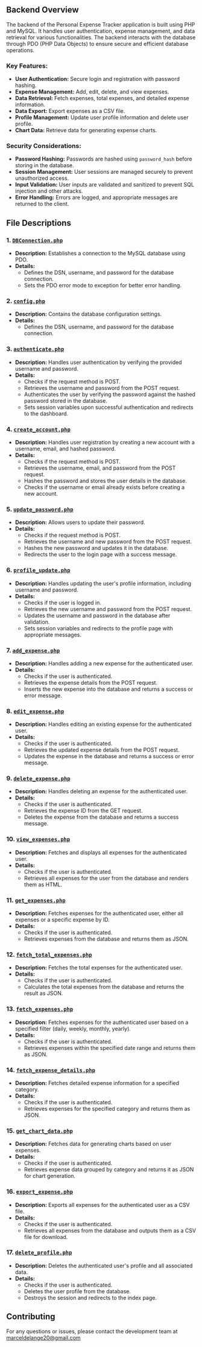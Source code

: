## Backend Overview

The backend of the Personal Expense Tracker application is built using PHP and MySQL. It handles user authentication, expense management, and data retrieval for various functionalities. The backend interacts with the database through PDO (PHP Data Objects) to ensure secure and efficient database operations.

### Key Features:
- **User Authentication:** Secure login and registration with password hashing.
- **Expense Management:** Add, edit, delete, and view expenses.
- **Data Retrieval:** Fetch expenses, total expenses, and detailed expense information.
- **Data Export:** Export expenses as a CSV file.
- **Profile Management:** Update user profile information and delete user profile.
- **Chart Data:** Retrieve data for generating expense charts.

### Security Considerations:
- **Password Hashing:** Passwords are hashed using `password_hash` before storing in the database.
- **Session Management:** User sessions are managed securely to prevent unauthorized access.
- **Input Validation:** User inputs are validated and sanitized to prevent SQL injection and other attacks.
- **Error Handling:** Errors are logged, and appropriate messages are returned to the client.

## File Descriptions

### 1. [`DBConnection.php`](DBConnection.php)
- **Description:** Establishes a connection to the MySQL database using PDO.
- **Details:** 
  - Defines the DSN, username, and password for the database connection.
  - Sets the PDO error mode to exception for better error handling.

### 2. [`config.php`](config.php)
- **Description:** Contains the database configuration settings.
- **Details:**
  - Defines the DSN, username, and password for the database connection.

### 3. [`authenticate.php`](authenticate.php)
- **Description:** Handles user authentication by verifying the provided username and password.
- **Details:**
  - Checks if the request method is POST.
  - Retrieves the username and password from the POST request.
  - Authenticates the user by verifying the password against the hashed password stored in the database.
  - Sets session variables upon successful authentication and redirects to the dashboard.

### 4. [`create_account.php`](create_account.php)
- **Description:** Handles user registration by creating a new account with a username, email, and hashed password.
- **Details:**
  - Checks if the request method is POST.
  - Retrieves the username, email, and password from the POST request.
  - Hashes the password and stores the user details in the database.
  - Checks if the username or email already exists before creating a new account.

### 5. [`update_password.php`](update_password.php)
- **Description:** Allows users to update their password.
- **Details:**
  - Checks if the request method is POST.
  - Retrieves the username and new password from the POST request.
  - Hashes the new password and updates it in the database.
  - Redirects the user to the login page with a success message.

### 6. [`profile_update.php`](profile_update.php)
- **Description:** Handles updating the user's profile information, including username and password.
- **Details:**
  - Checks if the user is logged in.
  - Retrieves the new username and password from the POST request.
  - Updates the username and password in the database after validation.
  - Sets session variables and redirects to the profile page with appropriate messages.

### 7. [`add_expense.php`](add_expense.php)
- **Description:** Handles adding a new expense for the authenticated user.
- **Details:**
  - Checks if the user is authenticated.
  - Retrieves the expense details from the POST request.
  - Inserts the new expense into the database and returns a success or error message.

### 8. [`edit_expense.php`](edit_expense.php)
- **Description:** Handles editing an existing expense for the authenticated user.
- **Details:**
  - Checks if the user is authenticated.
  - Retrieves the updated expense details from the POST request.
  - Updates the expense in the database and returns a success or error message.

### 9. [`delete_expense.php`](delete_expense.php)
- **Description:** Handles deleting an expense for the authenticated user.
- **Details:**
  - Checks if the user is authenticated.
  - Retrieves the expense ID from the GET request.
  - Deletes the expense from the database and returns a success message.

### 10. [`view_expenses.php`](view_expenses.php)
- **Description:** Fetches and displays all expenses for the authenticated user.
- **Details:**
  - Checks if the user is authenticated.
  - Retrieves all expenses for the user from the database and renders them as HTML.

### 11. [`get_expenses.php`](get_expenses.php)
- **Description:** Fetches expenses for the authenticated user, either all expenses or a specific expense by ID.
- **Details:**
  - Checks if the user is authenticated.
  - Retrieves expenses from the database and returns them as JSON.

### 12. [`fetch_total_expenses.php`](fetch_total_expenses.php)
- **Description:** Fetches the total expenses for the authenticated user.
- **Details:**
  - Checks if the user is authenticated.
  - Calculates the total expenses from the database and returns the result as JSON.

### 13. [`fetch_expenses.php`](fetch_expenses.php)
- **Description:** Fetches expenses for the authenticated user based on a specified filter (daily, weekly, monthly, yearly).
- **Details:**
  - Checks if the user is authenticated.
  - Retrieves expenses within the specified date range and returns them as JSON.

### 14. [`fetch_expense_details.php`](fetch_expense_details.php)
- **Description:** Fetches detailed expense information for a specified category.
- **Details:**
  - Checks if the user is authenticated.
  - Retrieves expenses for the specified category and returns them as JSON.

### 15. [`get_chart_data.php`](get_chart_data.php)
- **Description:** Fetches data for generating charts based on user expenses.
- **Details:**
  - Checks if the user is authenticated.
  - Retrieves expense data grouped by category and returns it as JSON for chart generation.

### 16. [`export_expense.php`](export_expense.php)
- **Description:** Exports all expenses for the authenticated user as a CSV file.
- **Details:**
  - Checks if the user is authenticated.
  - Retrieves all expenses from the database and outputs them as a CSV file for download.

### 17. [`delete_profile.php`](delete_profile.php)
- **Description:** Deletes the authenticated user's profile and all associated data.
- **Details:**
  - Checks if the user is authenticated.
  - Deletes the user profile from the database.
  - Destroys the session and redirects to the index page.

## Contributing

For any questions or issues, please contact the development team at [marceldelange20@gmail.com](mailto:marceldelange20@gmail.com)
